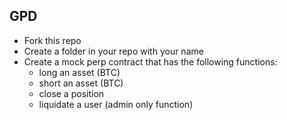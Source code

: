 ## GPD

- Fork this repo
- Create a folder in your repo with your name
- Create a mock perp contract that has the following functions:
  - long an asset (BTC)
  - short an asset (BTC)
  - close a position
  - liquidate a user (admin only function)